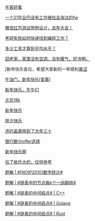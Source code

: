 [牛客好看](https://www.nowcoder.com/feed/main/detail/a7461e1112554d8a8a736c30ed19c65d?fromPut=jj-github&urlSource=extension-api)

[一个21毕业仍没有工作被社会淘汰的fw](https://www.nowcoder.com/feed/main/detail/21decb4961a84d76ae31ce0ede35d7d9?fromPut=jj-github&urlSource=extension-api)

[微信红包测试用例设计，龙年大吉！](https://www.nowcoder.com/feed/main/detail/b31572efb1544449a991ec00f5dcc044?fromPut=jj-github&urlSource=extension-api)

[考研失败如何快速找到编程工作？](https://www.nowcoder.com/feed/main/detail/ba5c1e9889ca4825bfe1f9b9df350bbf?fromPut=jj-github&urlSource=extension-api)

[多少工资才算到平均水平？](https://www.nowcoder.com/feed/main/detail/376fd604d29a418096b814e330209e28?fromPut=jj-github&urlSource=extension-api)

[回老家，家里没有空调、没有暖气，好冷啊。](https://www.nowcoder.com/feed/main/detail/72d6509ea5bc4083a47e76562dfb5bd7?fromPut=jj-github&urlSource=extension-api)

[新年快乐各位，希望大家新的一年顺利[羞涩](https://www.nowcoder.com/feed/main/detail/1f89abdf17e346d78d9fd41db6eb2d3c?fromPut=jj-github&urlSource=extension-api)

[牛油门，新年快乐[爱慕]](https://www.nowcoder.com/feed/main/detail/813bf4fdfda3400c9533fd9d74bee007?fromPut=jj-github&urlSource=extension-api)

[新年快乐，牛牛们](https://www.nowcoder.com/feed/main/detail/f561ee9a92d94807a4bf55bc389936e3?fromPut=jj-github&urlSource=extension-api)

[北京18k](https://www.nowcoder.com/feed/main/detail/0064e4b5f4c14d538f1fb14ee0de7e6e?fromPut=jj-github&urlSource=extension-api)

[新年快乐](https://www.nowcoder.com/feed/main/detail/ebdb9ff0abf543a882a468900cf39507?fromPut=jj-github&urlSource=extension-api)

[除夕快乐](https://www.nowcoder.com/feed/main/detail/7fdb425a6547420fb8b990f4114756af?fromPut=jj-github&urlSource=extension-api)

[违约盖章拖到了大年三十](https://www.nowcoder.com/feed/main/detail/bc7ad26701674b7ea453d01781991ef3?fromPut=jj-github&urlSource=extension-api)

[银行数分offer选择](https://www.nowcoder.com/feed/main/detail/8fa48b40846f44b99f05224f4afcc723?fromPut=jj-github&urlSource=extension-api)

[新年快乐啊](https://www.nowcoder.com/feed/main/detail/5263d6d45adf45e8ad8d0f64e4062b5a?fromPut=jj-github&urlSource=extension-api)

[拉了依托大的，仅供参考](https://www.nowcoder.com/feed/main/detail/0c2d2f85ab2044e7a762fac88bf8f8ab?fromPut=jj-github&urlSource=extension-api)

[题解 | #[NOIP2010]数字统计#](https://www.nowcoder.com/discuss/585581109002391552?fromPut=jj-github&urlSource=extension-api)

[题解 | #链表中的节点每k个一组翻转#](https://www.nowcoder.com/discuss/585583387432304640?fromPut=jj-github&urlSource=extension-api)

[题解 | #链表的中间结点# | C++](https://www.nowcoder.com/discuss/585584252738117632?fromPut=jj-github&urlSource=extension-api)

[题解 | #链表的中间结点# | Golang](https://www.nowcoder.com/discuss/585584847163342848?fromPut=jj-github&urlSource=extension-api)

[题解 | #链表的中间结点# | Rust](https://www.nowcoder.com/discuss/585587014926356480?fromPut=jj-github&urlSource=extension-api)